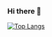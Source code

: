 ### Hi there 👋

[![Top Langs](https://github-readme-stats.vercel.app/api/top-langs/?username=fomalhaut88&show_icons=true&count_private=true&langs_count=10&layout=compact)](https://github.com/anuraghazra/github-readme-stats)

<!--
**fomalhaut88/fomalhaut88** is a ✨ _special_ ✨ repository because its `README.md` (this file) appears on your GitHub profile.

Here are some ideas to get you started:

- 🔭 I’m currently working on ...
- 🌱 I’m currently learning ...
- 👯 I’m looking to collaborate on ...
- 🤔 I’m looking for help with ...
- 💬 Ask me about ...
- 📫 How to reach me: ...
- 😄 Pronouns: ...
- ⚡ Fun fact: ...
-->

